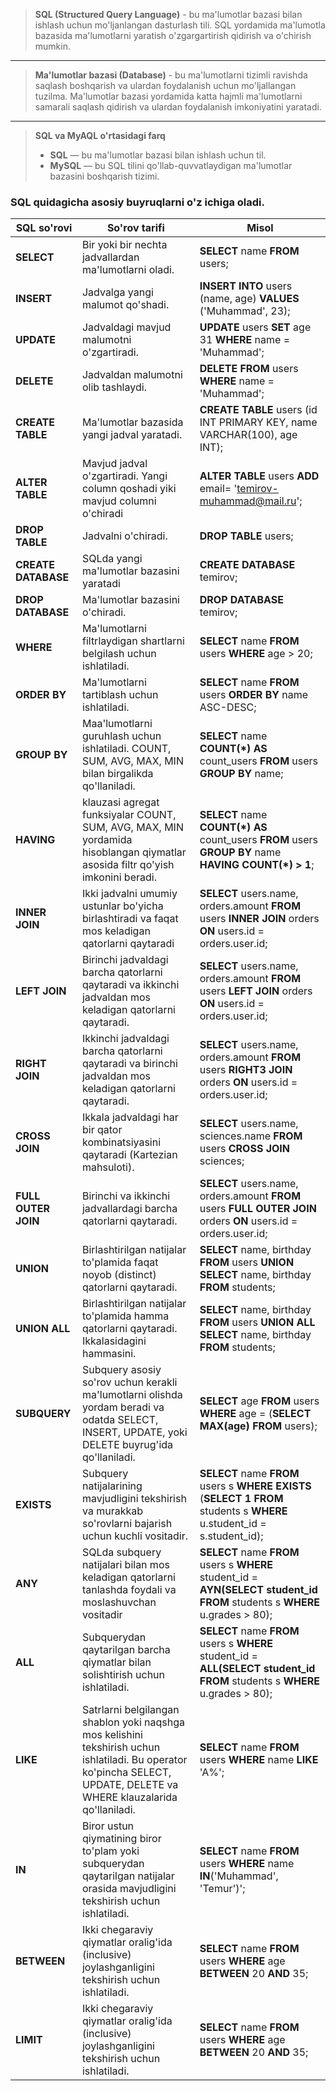 > **SQL (Structured Query Language)** - bu ma'lumotlar bazasi bilan ishlash uchun mo'ljanlangan dasturlash tili.
> SQL yordamida ma'lumotla bazasida ma'lumotlarni yaratish o'zgargartirish qidirish va o'chirish mumkin.

__________

> **Ma'lumotlar bazasi (Database)** - bu ma'lumotlarni tizimli ravishda saqlash boshqarish va ulardan foydalanish uchun
> mo'ljallangan tuzilma. Ma'lumotlar bazasi yordamida katta hajmli ma'lumotlarni samarali saqlash qidirish va ulardan
> foydalanish imkoniyatini yaratadi.

____

> **SQL va MyAQL o'rtasidagi farq**
> * **SQL** — bu ma'lumotlar bazasi bilan ishlash uchun til.
> * **MySQL** — bu SQL tilini qo'llab-quvvatlaydigan ma'lumotlar bazasini boshqarish tizimi.

### SQL quidagicha asosiy buyruqlarni o'z ichiga oladi.

| SQL so'rovi         | So'rov tarifi                                                                                                                                                           | Misol                                                                                                                            |
|---------------------|-------------------------------------------------------------------------------------------------------------------------------------------------------------------------|----------------------------------------------------------------------------------------------------------------------------------|
| **SELECT**          | Bir yoki bir nechta jadvallardan ma'lumotlarni oladi.                                                                                                                   | **SELECT** name **FROM** users;                                                                                                  |
| **INSERT**          | Jadvalga yangi malumot qo'shadi.                                                                                                                                        | **INSERT INTO** users (name, age) **VALUES** ('Muhammad', 23);                                                                   |
| **UPDATE**          | Jadvaldagi mavjud malumotni o'zgartiradi.                                                                                                                               | **UPDATE** users **SET** age 31 **WHERE** name = 'Muhammad';                                                                     |
| **DELETE**          | Jadvaldan malumotni olib tashlaydi.                                                                                                                                     | **DELETE FROM** users **WHERE** name = 'Muhammad';                                                                               |
| **CREATE TABLE**    | Ma'lumotlar bazasida yangi jadval yaratadi.                                                                                                                             | **CREATE TABLE** users (id INT PRIMARY KEY, name VARCHAR(100), age INT);                                                         |
| **ALTER TABLE**     | Mavjud jadval o'zgartiradi. Yangi column qoshadi yiki mavjud columni o'chiradi                                                                                          | **ALTER TABLE** users **ADD** email= 'temirov-muhammad@mail.ru';                                                                 |
| **DROP TABLE**      | Jadvalni o'chiradi.                                                                                                                                                     | **DROP TABLE** users;                                                                                                            |
| **CREATE DATABASE** | SQLda yangi ma'lumotlar bazasini yaratadi                                                                                                                               | **CREATE DATABASE** temirov;                                                                                                     |
| **DROP DATABASE**   | Ma'lumotlar bazasini o'chiradi.                                                                                                                                         | **DROP DATABASE** temirov;                                                                                                       |
| **WHERE**           | Ma'lumotlarni filtrlaydigan shartlarni belgilash uchun ishlatiladi.                                                                                                     | **SELECT** name **FROM** users **WHERE** age > 20;                                                                               |
| **ORDER BY**        | Ma'lumotlarni tartiblash uchun ishlatiladi.                                                                                                                             | **SELECT** name **FROM** users **ORDER BY** name ASC-DESC;                                                                       |
| **GROUP BY**        | Maa'lumotlarni guruhlash uchun ishlatiladi. COUNT, SUM, AVG, MAX, MIN bilan birgalikda qo'llaniladi.                                                                    | **SELECT** name **COUNT(*) AS** count_users **FROM** users **GROUP BY** name;                                                    |
| **HAVING**          | klauzasi agregat funksiyalar COUNT, SUM, AVG, MAX, MIN yordamida hisoblangan qiymatlar asosida filtr qo'yish imkonini beradi.                                           | **SELECT** name **COUNT(*) AS** count_users **FROM** users **GROUP BY** name **HAVING COUNT(*) > 1**;                            |
| **INNER JOIN**      | Ikki jadvalni umumiy ustunlar bo'yicha birlashtiradi va faqat mos keladigan qatorlarni qaytaradi                                                                        | **SELECT** users.name, orders.amount **FROM** users **INNER JOIN** orders **ON** users.id = orders.user.id;                      |
| **LEFT JOIN**       | Birinchi jadvaldagi barcha qatorlarni qaytaradi va ikkinchi jadvaldan mos keladigan qatorlarni qaytaradi.                                                               | **SELECT** users.name, orders.amount **FROM** users **LEFT JOIN** orders **ON** users.id = orders.user.id;                       |
| **RIGHT JOIN**      | Ikkinchi jadvaldagi barcha qatorlarni qaytaradi va birinchi jadvaldan mos keladigan qatorlarni qaytaradi.                                                               | **SELECT** users.name, orders.amount **FROM** users **RIGHT3 JOIN** orders **ON** users.id = orders.user.id;                     |
| **CROSS JOIN**      | Ikkala jadvaldagi har bir qator kombinatsiyasini qaytaradi (Kartezian mahsuloti).                                                                                       | **SELECT** users.name, sciences.name **FROM** users **CROSS JOIN** sciences;                                                     |
| **FULL OUTER JOIN** | Birinchi va ikkinchi jadvallardagi barcha qatorlarni qaytaradi.                                                                                                         | **SELECT** users.name, orders.amount **FROM** users **FULL OUTER JOIN** orders **ON** users.id = orders.user.id;                 |
| **UNION**           | Birlashtirilgan natijalar to'plamida faqat noyob (distinct) qatorlarni qaytaradi.                                                                                       | **SELECT** name, birthday **FROM** users **UNION SELECT** name, birthday **FROM** students;                                      |
| **UNION ALL**       | Birlashtirilgan natijalar to'plamida hamma qatorlarni qaytaradi. Ikkalasidagini hammasini.                                                                              | **SELECT** name, birthday **FROM** users **UNION ALL SELECT** name, birthday **FROM** students;                                  |
| **SUBQUERY**        | Subquery asosiy so'rov uchun kerakli ma'lumotlarni olishda yordam beradi va odatda SELECT, INSERT, UPDATE, yoki DELETE buyrug'ida qo'llaniladi.                         | **SELECT** age **FROM** users **WHERE** age = (**SELECT MAX(age)** **FROM** users);                                              |
| **EXISTS**          | Subquery natijalarining mavjudligini tekshirish va murakkab so'rovlarni bajarish uchun kuchli vositadir.                                                                | **SELECT** name **FROM** users s **WHERE EXISTS** (**SELECT 1** **FROM** students s **WHERE** u.student_id = s.student_id);      |
| **ANY**             | SQLda subquery natijalari bilan mos keladigan qatorlarni tanlashda foydali va moslashuvchan vositadir                                                                   | **SELECT** name **FROM** users s **WHERE** student_id =  **AYN(SELECT student_id** **FROM** students s **WHERE** u.grades > 80); |
| **ALL**             | Subquerydan qaytarilgan barcha qiymatlar bilan solishtirish uchun ishlatiladi.                                                                                          | **SELECT** name **FROM** users s **WHERE** student_id =  **ALL(SELECT student_id** **FROM** students s **WHERE** u.grades > 80); |
| **LIKE**            | Satrlarni belgilangan shablon yoki naqshga mos kelishini tekshirish uchun ishlatiladi. Bu operator ko'pincha SELECT, UPDATE, DELETE va WHERE klauzalarida qo'llaniladi. | **SELECT** name **FROM** users **WHERE** name **LIKE** 'A%';                                                                     |
| **IN**              | Biror ustun qiymatining biror to'plam yoki subquerydan qaytarilgan natijalar orasida mavjudligini tekshirish uchun ishlatiladi.                                         | **SELECT** name **FROM** users **WHERE** name **IN**('Muhammad', 'Temur')';                                                      |
| **BETWEEN**         | Ikki chegaraviy qiymatlar oralig'ida (inclusive) joylashganligini tekshirish uchun ishlatiladi.                                                                         | **SELECT** name **FROM** users **WHERE** age **BETWEEN** 20 **AND** 35;                                                          |
| **LIMIT**           | Ikki chegaraviy qiymatlar oralig'ida (inclusive) joylashganligini tekshirish uchun ishlatiladi.                                                                         | **SELECT** name **FROM** users **WHERE** age **BETWEEN** 20 **AND** 35;                                                          |
